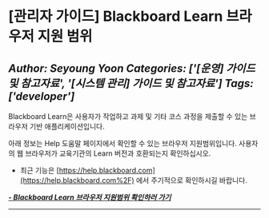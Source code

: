 # [관리자 가이드] Blackboard Learn 브라우저 지원 범위
*Author: Seyoung Yoon*
*Categories: ['[운영] 가이드 및 참고자료', '[시스템 관리] 가이드 및 참고자료']*
*Tags: ['developer']*
---
Blackboard Learn은 사용자가 작업하고 과제 및 기타 코스 과정을 제출할 수 있는 브라우저 기반 애플리케이션입니다.

아래 정보는 Help 도움말 페이지에서 확인할 수 있는 브라우저 지원범위입니다. 사용자의 웹 브라우저가 교육기관의 Learn 버전과
호환되는지 확인하십시오.

* 최근 기능은 [https://help.blackboard.com](https://help.blackboard.com%2F) 에서 주기적으로 확인하시길 바랍니다.

**_[- Blackboard Learn 브라우저 지원범위 확인하러 가기](https://help.blackboard.com%2Fko-kr%2FLearn%2FStudent%2FGetting_Started%2FBrowser_Support)_**

****

